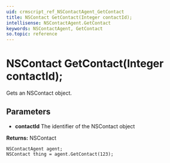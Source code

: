 ```yaml
---
uid: crmscript_ref_NSContactAgent_GetContact
title: NSContact GetContact(Integer contactId);
intellisense: NSContactAgent.GetContact
keywords: NSContactAgent, GetContact
so.topic: reference
---
```


# NSContact GetContact(Integer contactId);

Gets an NSContact object.

## Parameters

* **contactId** The identifier of the NSContact object

**Returns:** NSContact

```crmscript
NSContactAgent agent;
NSContact thing = agent.GetContact(123);
```

